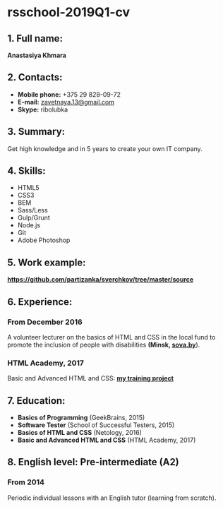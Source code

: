 # rsschool-2019Q1-cv

## 1. Full name:

**Anastasiya Khmara**

## 2. Contacts:

* **Mobile phone:** +375 29 828-09-72 
* **E-mail:** zavetnaya.13@gmail.com
* **Skype:** ribolubka

## 3. Summary: 

Get high knowledge and in 5 years to create your own IT company.

## 4. Skills: 

* HTML5
* CSS3
* BEM
* Sass/Less
* Gulp/Grunt
* Node.js
* Git
* Adobe Photoshop

## 5. Work example: 

**https://github.com/partizanka/sverchkov/tree/master/source**

## 6. Experience:

### From December 2016

A volunteer lecturer on the basics of HTML and CSS in the local fund to promote the inclusion of people with disabilities **(Minsk, [sova.by](https://sova.by)**). 

### HTML Academy, 2017

Basic and Advanced HTML and CSS: **[my training project](https://github.com/partizanka/339763-nerds)**

## 7. Education:

* **Basics of Programming** (GeekBrains, 2015)
* **Software Tester** (School of Successful Testers, 2015)
* **Basics of HTML and CSS** (Netology, 2016)
* **Basic and Advanced HTML and CSS** (HTML Academy, 2017)

## 8. English level: Pre-intermediate (A2)

### From 2014

Periodic individual lessons with an English tutor (learning from scratch).
